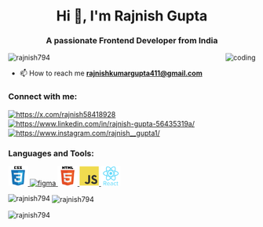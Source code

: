 <h1 align="center">Hi 👋, I'm Rajnish Gupta</h1>
<h3 align="center">A passionate Frontend Developer from India</h3>
<img align="right" alt="coding" width+"400" src="https://camo.githubusercontent.com/4d9f5ecceb711eec6e2018f38a5677dc657c9738d4a65ba3b928c41c0a45b439/68747470733a2f2f6d69726f2e6d656469756d2e636f6d2f6d61782f313336302f302a37513379765349765f7430696f4a2d5a2e676966">
<p align="left"> <img src="https://komarev.com/ghpvc/?username=rajnish794&label=Profile%20views&color=0e75b6&style=flat" alt="rajnish794" /> </p>

- 📫 How to reach me **rajnishkumargupta411@gmail.com**

<h3 align="left">Connect with me:</h3>
<p align="left">
<a href="https://twitter.com/https://x.com/rajnish58418928" target="blank"><img align="center" src="https://raw.githubusercontent.com/rahuldkjain/github-profile-readme-generator/master/src/images/icons/Social/twitter.svg" alt="https://x.com/rajnish58418928" height="30" width="40" /></a>
<a href="https://linkedin.com/in/https://www.linkedin.com/in/rajnish-gupta-56435319a/" target="blank"><img align="center" src="https://raw.githubusercontent.com/rahuldkjain/github-profile-readme-generator/master/src/images/icons/Social/linked-in-alt.svg" alt="https://www.linkedin.com/in/rajnish-gupta-56435319a/" height="30" width="40" /></a>
<a href="https://instagram.com/https://www.instagram.com/rajnish__gupta1/" target="blank"><img align="center" src="https://raw.githubusercontent.com/rahuldkjain/github-profile-readme-generator/master/src/images/icons/Social/instagram.svg" alt="https://www.instagram.com/rajnish__gupta1/" height="30" width="40" /></a>
</p>

<h3 align="left">Languages and Tools:</h3>
<p align="left"> <a href="https://www.w3schools.com/css/" target="_blank" rel="noreferrer"> <img src="https://raw.githubusercontent.com/devicons/devicon/master/icons/css3/css3-original-wordmark.svg" alt="css3" width="40" height="40"/> </a> <a href="https://www.figma.com/" target="_blank" rel="noreferrer"> <img src="https://www.vectorlogo.zone/logos/figma/figma-icon.svg" alt="figma" width="40" height="40"/> </a> <a href="https://www.w3.org/html/" target="_blank" rel="noreferrer"> <img src="https://raw.githubusercontent.com/devicons/devicon/master/icons/html5/html5-original-wordmark.svg" alt="html5" width="40" height="40"/> </a> <a href="https://developer.mozilla.org/en-US/docs/Web/JavaScript" target="_blank" rel="noreferrer"> <img src="https://raw.githubusercontent.com/devicons/devicon/master/icons/javascript/javascript-original.svg" alt="javascript" width="40" height="40"/> </a> <a href="https://reactjs.org/" target="_blank" rel="noreferrer"> <img src="https://raw.githubusercontent.com/devicons/devicon/master/icons/react/react-original-wordmark.svg" alt="react" width="40" height="40"/> </a> </p>

<p><img align="left" src="https://github-readme-stats.vercel.app/api/top-langs?username=rajnish794&show_icons=true&locale=en&layout=compact" alt="rajnish794" /></p>

<p>&nbsp;<img align="center" src="https://github-readme-stats.vercel.app/api?username=rajnish794&show_icons=true&locale=en" alt="rajnish794" /></p>

<p><img align="center" src="https://github-readme-streak-stats.herokuapp.com/?user=rajnish794&" alt="rajnish794" /></p>
